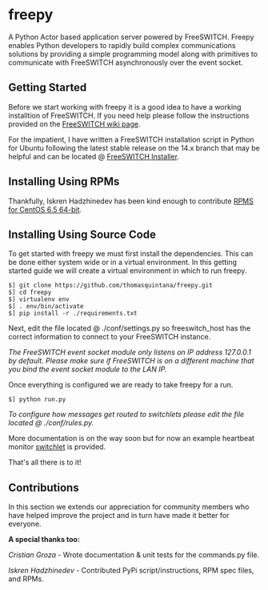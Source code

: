 freepy
======

A Python Actor based application server powered by FreeSWITCH. Freepy enables Python developers to rapidly build complex communications solutions by providing a simple programming model along with primitives to communicate with FreeSWITCH asynchronously over the event socket.

Getting Started
---------------

Before we start working with freepy it is a good idea to have a working installtion of FreeSWITCH. If you need help please follow the instructions provided on the [FreeSWITCH wiki page](http://wiki.freeswitch.org/wiki/Download_%26_Installation_Guide).

For the impatient, I have written a FreeSWITCH installation script in Python for Ubuntu following the latest stable release on the 14.x branch that may be helpful and can be located @ [FreeSWITCH Installer](https://github.com/thomasquintana/freeswitch-installer).

Installing Using RPMs
---------------------
Thankfully, Iskren Hadzhinedev has been kind enough to contribute [RPMS for CentOS 6.5 64-bit](https://drive.google.com/folderview?id=0B6jtlloOxsC9dXVUbnQ5QWxTRlE&usp=sharing).

Installing Using Source Code
----------------------------
To get started with freepy we must first install the dependencies. This can be done either system wide or in a virtual environment. In this getting started guide we will create a virtual environment in which to run freepy.

```
$] git clone https://github.com/thomasquintana/freepy.git
$] cd freepy
$] virtualenv env
$] . env/bin/activate
$] pip install -r ./requirements.txt
```

Next, edit the file located @ ./conf/settings.py so freeswitch_host has the correct information to connect to your FreeSWITCH instance.

*The FreeSWITCH event socket module only listens on IP address 127.0.0.1 by default. Please make sure if FreeSWITCH is on a different machine that you bind the event socket module to the LAN IP.*

Once everything is configured we are ready to take freepy for a run.

```
$] python run.py
```

*To configure how messages get routed to switchlets please edit the file located @ ./conf/rules.py.*

More documentation is on the way soon but for now an example heartbeat monitor [switchlet](https://github.com/thomasquintana/freepy/blob/master/switchlets/heartbeat/example.py) is provided.

That's all there is to it!

Contributions
-------------

In this section we extends our appreciation for community members who have helped improve the project and in turn have made it better for everyone.

**A special thanks too:**

*Cristian Groza* - Wrote documentation & unit tests for the commands.py file.

*Iskren Hadzhinedev* - Contributed PyPi script/instructions, RPM spec files, and RPMs.
